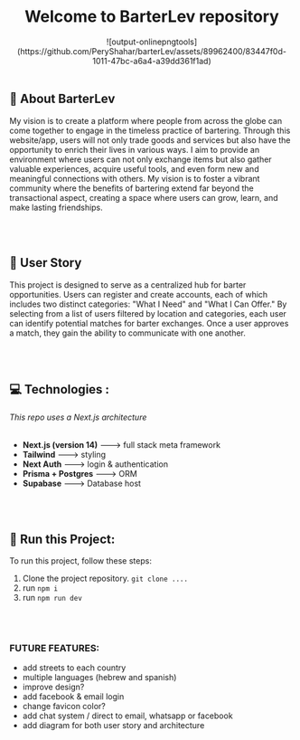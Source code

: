 
<div align="center">
  <h1>Welcome to <strong>BarterLev</strong> repository</h1>
![output-onlinepngtools](https://github.com/PeryShahar/barterLev/assets/89962400/83447f0d-1011-47bc-a6a4-a39dd361f1ad)
</div>
<br>


## 💜 About BarterLev

My vision is to create a platform where people from across the globe can come together to engage in the timeless practice of bartering. Through this website/app, users will not only trade goods and services but also have the opportunity to enrich their lives in various ways. I aim to provide an environment where users can not only exchange items but also gather valuable experiences, acquire useful tools, and even form new and meaningful connections with others. My vision is to foster a vibrant community where the benefits of bartering extend far beyond the transactional aspect, creating a space where users can grow, learn, and make lasting friendships.

<br>
<br>

## 📖 User Story

This project is designed to serve as a centralized hub for barter opportunities. Users can register and create accounts, each of which includes two distinct categories: "What I Need" and "What I Can Offer." By selecting from a list of users filtered by location and categories, each user can identify potential matches for barter exchanges. Once a user approves a match, they gain the ability to communicate with one another.

<br>
<br>

## 💻 Technologies :

<h6> This repo uses a Next.js architecture</h6>

- <strong>Next.js (version 14)</strong> ---> full stack meta framework
- <strong>Tailwind</strong> ---> styling
- <strong>Next Auth</strong> ---> login & authentication 
- <strong>Prisma + Postgres</strong> ---> ORM
- <strong>Supabase</strong> ---> Database host

<br>
<br>

## 🏃 Run this Project:


To run this project, follow these steps:

1. Clone the project repository. ```git clone ....```
2. run ```npm i```
3. run ```npm run dev```

<br>
<br>


### FUTURE FEATURES:
- add streets to each country
- multiple languages (hebrew and spanish)
- improve design?
- add facebook & email login
- change favicon color? 
- add chat system / direct to email, whatsapp or facebook
- add diagram for both user story and architecture 
